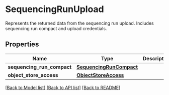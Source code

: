 # SequencingRunUpload

Represents the returned data from the sequencing run upload. Includes sequencing run compact and upload credentials.
## Properties
Name | Type | Description | Notes
------------ | ------------- | ------------- | -------------
**sequencing_run_compact** | [**SequencingRunCompact**](SequencingRunCompact.md) |  | [optional] 
**object_store_access** | [**ObjectStoreAccess**](ObjectStoreAccess.md) |  | [optional] 

[[Back to Model list]](../README.md#documentation-for-models) [[Back to API list]](../README.md#documentation-for-api-endpoints) [[Back to README]](../README.md)


